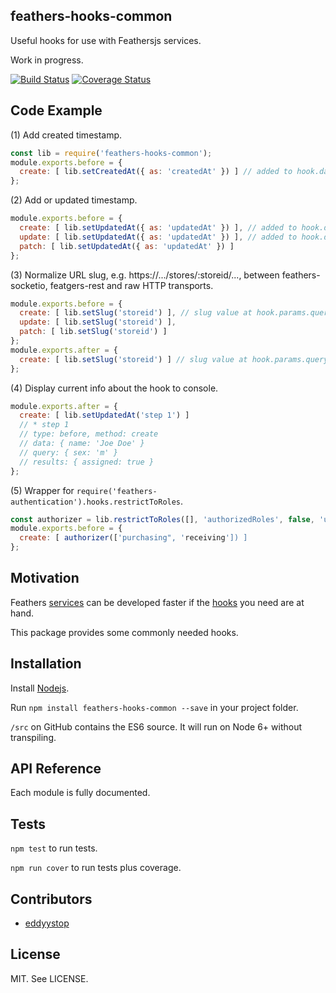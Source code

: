 ## feathers-hooks-common

Useful hooks for use with Feathersjs services.

Work in progress.

[![Build Status](https://travis-ci.org/eddyystop/feathers-hooks-common.svg?branch=master)](https://travis-ci.org/eddyystop/feathers-hooks-common)
[![Coverage Status](https://coveralls.io/repos/github/eddyystop/feathers-hooks-common/badge.svg?branch=master)](https://coveralls.io/github/eddyystop/feathers-hooks-common?branch=master)

## Code Example

(1) Add created timestamp.

```javascript
const lib = require('feathers-hooks-common');
module.exports.before = {
  create: [ lib.setCreatedAt({ as: 'createdAt' }) ] // added to hook.data
};
```

(2) Add or updated timestamp.

```javascript
module.exports.before = {
  create: [ lib.setUpdatedAt({ as: 'updatedAt' }) ], // added to hook.data
  update: [ lib.setUpdatedAt({ as: 'updatedAt' }) ], // added to hook.data.$set
  patch: [ lib.setUpdatedAt({ as: 'updatedAt' }) ]
};
```

(3) Normalize URL slug, e.g. https://.../stores/:storeid/...,
between feathers-socketio, featgers-rest and raw HTTP transports.

```javascript
module.exports.before = {
  create: [ lib.setSlug('storeid') ], // slug value at hook.params.query.storeid
  update: [ lib.setSlug('storeid') ],
  patch: [ lib.setSlug('storeid') ]
};
module.exports.after = {
  create: [ lib.setSlug('storeid') ] // slug value at hook.params.query.storeid
};
```

(4) Display current info about the hook to console.

```javascript
module.exports.after = {
  create: [ lib.setUpdatedAt('step 1') ]
  // * step 1
  // type: before, method: create
  // data: { name: 'Joe Doe' }
  // query: { sex: 'm' }
  // results: { assigned: true }
};
```

(5) Wrapper for `require('feathers-authentication').hooks.restrictToRoles`.

```javascript
const authorizer = lib.restrictToRoles([], 'authorizedRoles', false, 'userId');
module.exports.before = {
  create: [ authorizer(['purchasing", 'receiving']) ]
};
```

## Motivation

Feathers [services](http://docs.feathersjs.com/services/readme.html)
can be developed faster if the
[hooks](http://docs.feathersjs.com/hooks/readme.html)
you need are at hand.

This package provides some commonly needed hooks.

## Installation

Install [Nodejs](https://nodejs.org/en/).

Run `npm install feathers-hooks-common --save` in your project folder.

`/src` on GitHub contains the ES6 source. It will run on Node 6+ without transpiling.

## API Reference

Each module is fully documented.

## Tests

`npm test` to run tests.

`npm run cover` to run tests plus coverage.

## Contributors

- [eddyystop](https://github.com/eddyystop)

## License

MIT. See LICENSE.